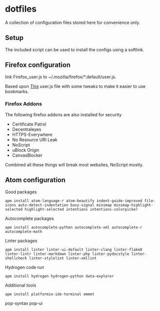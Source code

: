 # dotfiles

A collection of configuration files stored here for convenience only.

## Setup

The included script can be used to install the configs using a softlink.

## Firefox configuration

link Firefox_user.js to ~/.mozilla/firefox/\*.default/user.js.

Based upon [This](https://github.com/pyllyukko/user.js) user.js file
with some tweaks to make it easier to use bookmarks.

### Firefox Addons

The following firefox addons are also installed for security

- Certificate Patrol
- Decentraleyes
- HTTPS-Everywhere
- No Resource URI Leak
- NoScript
- uBlock Origin
- CanvasBlocker

Combined all these things will break most websites, NoScript mostly.

## Atom configuration

Good packages

    apm install atom-language-r atom-beautify indent-guide-improved file-icons auto-detect-indentation busy-signal minimap minimap-highlight-selected highlight-selected intentions intentions-colorpicker

Autocomplete packages

    apm install autocomplete-python autocomplete-xml autocomplete-r autocomplete-math

Linter packages

    apm install linter linter-ui-default linter-clang linter-flake8 linter-lintr linter-markdown linter-php linter-pydocstyle linter-shellcheck linter-stylelint linter-xmllint

Hydrogen code run

    apm install hydrogen hydrogen-python data-explorer

Additional tools

    apm install platformio-ide-terminal emmet







pop-syntax
pop-ui
